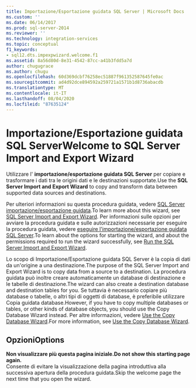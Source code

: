 ```yaml
---
title: Importazione/Esportazione guidata SQL Server | Microsoft Docs
ms.custom: ''
ms.date: 06/14/2017
ms.prod: sql-server-2014
ms.reviewer: ''
ms.technology: integration-services
ms.topic: conceptual
f1_keywords:
- sql12.dts.impexpwizard.welcome.f1
ms.assetid: 8a56d80d-8e31-4542-87cc-a41b3fdd5a7d
author: chugugrace
ms.author: chugu
ms.openlocfilehash: 60d369dcbf76258ec51887f961352587645fe0ac
ms.sourcegitcommit: ad4d92dce894592a259721a1571b1d8736abacdb
ms.translationtype: MT
ms.contentlocale: it-IT
ms.lasthandoff: 08/04/2020
ms.locfileid: "87635124"
---
```

# <a name="welcome-to-sql-server-import-and-export-wizard"></a><span data-ttu-id="8e660-102">Importazione/Esportazione guidata SQL Server</span><span class="sxs-lookup"><span data-stu-id="8e660-102">Welcome to SQL Server Import and Export Wizard</span></span>
  <span data-ttu-id="8e660-103">Utilizzare l' **importazione/esportazione guidata SQL Server** per copiare e trasformare i dati tra le origini dati e le destinazioni supportate.</span><span class="sxs-lookup"><span data-stu-id="8e660-103">Use the **SQL Server Import and Export Wizard** to copy and transform data between supported data sources and destinations.</span></span>  
  
 <span data-ttu-id="8e660-104">Per ulteriori informazioni su questa procedura guidata, vedere [SQL Server importazione/esportazione guidata](import-and-export-data-with-the-sql-server-import-and-export-wizard.md).</span><span class="sxs-lookup"><span data-stu-id="8e660-104">To learn more about this wizard, see [SQL Server Import and Export Wizard](import-and-export-data-with-the-sql-server-import-and-export-wizard.md).</span></span> <span data-ttu-id="8e660-105">Per informazioni sulle opzioni per avviare la procedura guidata e sulle autorizzazioni necessarie per eseguire la procedura guidata, vedere [eseguire l'importazione/esportazione guidata SQL Server](start-the-sql-server-import-and-export-wizard.md).</span><span class="sxs-lookup"><span data-stu-id="8e660-105">To learn about the options for starting the wizard, and about the permissions required to run the wizard successfully, see [Run the SQL Server Import and Export Wizard](start-the-sql-server-import-and-export-wizard.md).</span></span>  
  
 <span data-ttu-id="8e660-106">Lo scopo di Importazione/Esportazione guidata SQL Server è la copia di dati da un'origine a una destinazione.</span><span class="sxs-lookup"><span data-stu-id="8e660-106">The purpose of the SQL Server Import and Export Wizard is to copy data from a source to a destination.</span></span> <span data-ttu-id="8e660-107">La procedura guidata può inoltre creare automaticamente un database di destinazione e le tabelle di destinazione.</span><span class="sxs-lookup"><span data-stu-id="8e660-107">The wizard can also create a destination database and destination tables for you.</span></span> <span data-ttu-id="8e660-108">Se tuttavia è necessario copiare più database o tabelle, o altri tipi di oggetti di database, è preferibile utilizzare Copia guidata database.</span><span class="sxs-lookup"><span data-stu-id="8e660-108">However, if you have to copy multiple databases or tables, or other kinds of database objects, you should use the Copy Database Wizard instead.</span></span> <span data-ttu-id="8e660-109">Per altre informazioni, vedere [Use the Copy Database Wizard](../../relational-databases/databases/use-the-copy-database-wizard.md).</span><span class="sxs-lookup"><span data-stu-id="8e660-109">For more information, see [Use the Copy Database Wizard](../../relational-databases/databases/use-the-copy-database-wizard.md).</span></span>  
  
## <a name="options"></a><span data-ttu-id="8e660-110">Opzioni</span><span class="sxs-lookup"><span data-stu-id="8e660-110">Options</span></span>  
 <span data-ttu-id="8e660-111">**Non visualizzare più questa pagina iniziale.**</span><span class="sxs-lookup"><span data-stu-id="8e660-111">**Do not show this starting page again.**</span></span>  
 <span data-ttu-id="8e660-112">Consente di evitare la visualizzazione della pagina introduttiva alla successiva apertura della procedura guidata.</span><span class="sxs-lookup"><span data-stu-id="8e660-112">Skip the welcome page the next time that you open the wizard.</span></span>  
  
  
